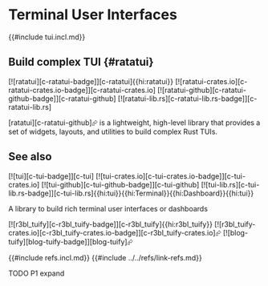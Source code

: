 # Terminal User Interfaces

{{#include tui.incl.md}}

## Build complex TUI {#ratatui}

[![ratatui][c-ratatui-badge]][c-ratatui]{{hi:ratatui}}
[![ratatui-crates.io][c-ratatui-crates.io-badge]][c-ratatui-crates.io]
[![ratatui-github][c-ratatui-github-badge]][c-ratatui-github]
[![ratatui-lib.rs][c-ratatui-lib.rs-badge]][c-ratatui-lib.rs]

[ratatui][c-ratatui-github]⮳ is a lightweight, high-level library that provides a set of widgets, layouts, and utilities to build complex Rust TUIs.

## See also

[![tui][c-tui-badge]][c-tui] [![tui-crates.io][c-tui-crates.io-badge]][c-tui-crates.io] [![tui-github][c-tui-github-badge]][c-tui-github] [![tui-lib.rs][c-tui-lib.rs-badge]][c-tui-lib.rs]{{hi:tui}}{{hi:Terminal}}{{hi:Dashboard}}{{hi:tui}}

A library to build rich terminal user interfaces or dashboards

[![r3bl_tuify][c-r3bl_tuify-badge]][c-r3bl_tuify]{{hi:r3bl_tuify}} [![r3bl_tuify-crates.io][c-r3bl_tuify-crates.io-badge]][c-r3bl_tuify-crates.io]⮳ [![blog-tuify][blog-tuify-badge]][blog-tuify]⮳

{{#include refs.incl.md}}
{{#include ../../refs/link-refs.md}}

<div class="hidden">
TODO P1 expand
</div>
